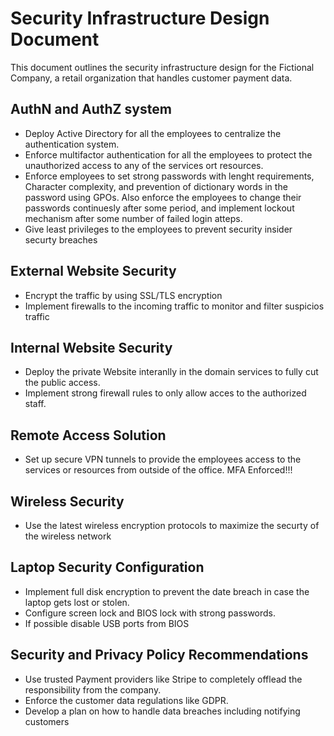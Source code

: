 # Security Infrastructure Design Document

This document outlines the security infrastructure design for the Fictional Company, a retail organization that handles customer payment data.

## AuthN and AuthZ system

- Deploy Active Directory for all the employees to centralize the authentication system.
- Enforce multifactor authentication for all the employees to protect the unauthorized access to any of the services ort resources.
- Enforce employees to set strong passwords with lenght requirements, Character complexity, and prevention of dictionary words in the password using GPOs. Also enforce the employees to change their passwords continuesly after some period, and implement lockout mechanism after some number of failed login atteps.
- Give least privileges to the employees to prevent security insider securty breaches

## External Website Security

- Encrypt the traffic by using SSL/TLS encryption
- Implement firewalls to the incoming traffic to monitor and filter suspicios traffic

## Internal Website Security

- Deploy the private Website interanlly in the domain services to fully cut the public access.
- Implement strong firewall rules to only allow acces to the authorized staff. 

## Remote Access Solution

- Set up secure VPN tunnels to provide the employees access to the services or resources from outside of the office. MFA Enforced!!!


## Wireless Security

- Use the latest wireless encryption protocols to maximize the securty of the wireless network

## Laptop Security Configuration

- Implement full disk encryption to prevent the date breach in case the laptop gets lost or stolen.
- Configure screen lock and BIOS lock with strong passwords.
- If possible disable USB ports from BIOS

## Security and Privacy Policy Recommendations

- Use trusted Payment providers like Stripe to completely offlead the responsibility from the company.
- Enforce the customer data regulations like GDPR.
- Develop a plan on how to handle data breaches including notifying customers